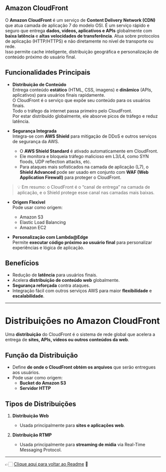 ## Amazon CloudFront

O **Amazon CloudFront** é um serviço de **Content Delivery Network (CDN)** que atua camada de aplicação 7 do modelo OSI.
É um serviço rápido e seguro que entrega **dados, vídeos, aplicativos e APIs** globalmente com **baixa latência** e **altas velocidades de transferência**.
Atua sobre protocolos de aplicação (HTTP/HTTPS) e não diretamente no nível de transporte ou rede.  
Isso permite cache inteligente, distribuição geográfica e personalização de conteúdo próximo do usuário final.  

## Funcionalidades Principais
- **Distribuição de Conteúdo**  
  Entrega conteúdo **estático** (HTML, CSS, imagens) e **dinâmico** (APIs, aplicativos) para usuários finais rapidamente.  
  O CloudFront é o serviço que expõe seu conteúdo para os usuários finais.  
  Todo o tráfego da internet passa primeiro pelo CloudFront.  
  Por estar distribuído globalmente, ele absorve picos de tráfego e reduz latência.  
  
- **Segurança Integrada**  
  Integra-se com **AWS Shield** para mitigação de DDoS e outros serviços de segurança da AWS.
  - O **AWS Shield Standard** é ativado automaticamente em CloudFront.  
  - Ele monitora e bloqueia tráfego malicioso em L3/L4, como SYN floods, UDP reflection attacks, etc.  
  - Para ataques mais sofisticados na camada de aplicação (L7), o **Shield Advanced** pode ser usado em conjunto com **WAF (Web Application Firewall)**
    para proteger o CloudFront.

> 💡 Em resumo: o CloudFront é o “canal de entrega” na camada de aplicação, e o Shield protege esse canal nas camadas mais baixas.

- **Origem Flexível**  
  Pode usar como origem:  
  - Amazon S3  
  - Elastic Load Balancing  
  - Amazon EC2  

- **Personalização com Lambda@Edge**  
  Permite **executar código próximo ao usuário final** para personalizar experiências e lógica de aplicação.

## Benefícios
- Redução de **latência** para usuários finais.  
- Acelera **distribuição de conteúdo web** globalmente.  
- **Segurança reforçada** contra ataques.  
- Integração fácil com outros serviços AWS para maior **flexibilidade** e **escalabilidade**.

---

# Distribuições no Amazon CloudFront

Uma **distribuição** do CloudFront é o sistema de rede global que acelera a entrega de **sites, APIs, vídeos ou outros conteúdos da web**.

## Função da Distribuição
- Define **de onde o CloudFront obtém os arquivos** que serão entregues aos usuários.  
- Pode usar como origem:  
  - **Bucket do Amazon S3**  
  - **Servidor HTTP**  

## Tipos de Distribuições
1. **Distribuição Web**  
   - Usada principalmente para **sites e aplicações web**.  

2. **Distribuição RTMP**  
   - Usada principalmente para **streaming de mídia** via Real-Time Messaging Protocol.

---

👉🏻 [Clique aqui para voltar ao Readme](https://github.com/DrikaDev/Estudando-AWS-Cloud-Practitioner/blob/main/README.md) 📒
